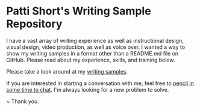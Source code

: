 # Patti Short's Writing Sample Repository

I have a vast array of writing experience as well as instructional design, visual design, video production, as well as voice over.  I wanted a way to show my writing samples in a format other than a README.md file on GitHub. Please read about my experience, skills, and training below.  

Please take a look around at my [writing samples](https://shortpatti.github.io/aboutme/). 

If you are interested in starting a conversation with me, feel free to [pencil in some time to chat](https://calendly.com/pattishort/15min). I'm always looking for a new problem to solve. 

~ Thank you.